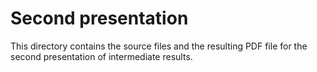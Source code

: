 # Second presentation
This directory contains the source files and the resulting PDF file for the second presentation of intermediate results.
